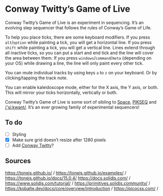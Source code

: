 # Conway Twitty’s Game of Live

Conway Twitty’s Game of Live is an experiment in sequencing. It’s an evolving step sequencer that follows the rules of Conway’s Game of Life.

To help you place ticks, there are some keyboard modifiers. If you press `alt`/`option` while painting a tick, you will get a horizontal line. If you press `shift` while painting a tick, you will get a vertical line. Lines extend through all inactive ticks, so you can put a start and end tick and the line will cover the area between them. If you press `windows`/`command`/`meta` (depending on your OS) while drawing a line, the line will only paint every other tick.

You can mute individual tracks by using keys `a` to `z` on your keyboard. Or by clicking/tapping the track note.

You can enable kaleidoscope mode, either for the X axis, the Y axis, or both. This will mirror your ticks horizontally, vertically or both.

Conway Twitty’s Game of Live is some sort of sibling to [Space](https://spitlo.com/space/), [PIKSEQ](https://spitlo.com/pikseq/) and [/'siːkwənt/](https://spitlo.com/sikwent/). It’s an ever growing family of experimental sequencers!

## To do

- [ ] Styling
- [x] Make sure grid doesn’t resize after 1280 pixels
- [ ] Add [Conway Twitty](https://www.npmjs.com/package/conway_twitty)?

## Sources

<https://tonejs.github.io/> /
<https://tonejs.github.io/examples/> /
<https://tonejs.github.io/docs/15.0.4/>
<https://docs.solidjs.com/> /
<https://www.solidjs.com/tutorial/> /
<https://primitives.solidjs.community/> /
<https://kobalte.dev/docs/core/overview/introduction> /
<https://picocss.com/> /
